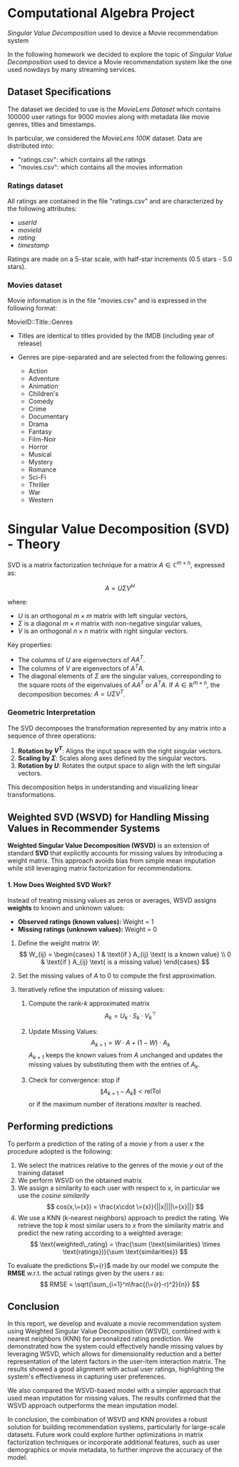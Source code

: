 # Computational Algebra Project

*Singular Value Decomposition* used to device a Movie recommendation system

In the following homework we decided to explore the topic of *Singular Value Decomposition* used to device a Movie recommendation system like the one used nowdays by many streaming services.

## Dataset Specifications
The dataset we decided to use is the *MovieLens Dataset* which contains 100000 user ratings for 9000 movies along with metadata like movie genres, titles and timestamps.

In particular, we considered the _MovieLens 100K_ dataset. Data are distributed into:
- "ratings.csv": which contains all the ratings
- "movies.csv": which contains all the movies information

### Ratings dataset
All ratings are contained in the file "ratings.csv" and are characterized by the following attributes: 
- *userId*
- *movieId*
- *rating*
- *timestamp*

Ratings are made on a 5-star scale, with half-star increments (0.5 stars - 5.0 stars).

### Movies dataset
Movie information is in the file "movies.csv" and is expressed in the following format: 

MovieID::Title::Genres

- Titles are identical to titles provided by the IMDB (including
year of release)
- Genres are pipe-separated and are selected from the following genres:

	* Action
	* Adventure
	* Animation
	* Children's
	* Comedy
	* Crime
	* Documentary
	* Drama
	* Fantasy
	* Film-Noir
	* Horror
	* Musical
	* Mystery
	* Romance
	* Sci-Fi
	* Thriller
	* War
	* Western

# Singular Value Decomposition (SVD) - Theory

SVD is a matrix factorization technique for a matrix $A \in \mathbb{C}^{m \times n}$, expressed as:

$$
A = U \Sigma V^H
$$

where:
- $U$ is an orthogonal $m \times m$ matrix with left singular vectors,
- $\Sigma$ is a diagonal $m \times n$ matrix with non-negative singular values,
- $V$ is an orthogonal $n \times n$ matrix with right singular vectors.

Key properties:
- The columns of $U$ are eigenvectors of $A A^T$.
- The columns of $V$ are eigenvectors of $A^T A$.
- The diagonal elements of $\Sigma$ are the singular values, corresponding to the square roots of the eigenvalues of $A A^T$ or $A^T A$.
If $A \in \mathbb{R}^{m \times n}$, the decomposition becomes: $A = U \Sigma V^T$.

### Geometric Interpretation

The SVD decomposes the transformation represented by any matrix into a sequence of three operations:
1. **Rotation by $V^T$**: Aligns the input space with the right singular vectors.
2. **Scaling by $\Sigma$**: Scales along axes defined by the singular vectors.
3. **Rotation by $U$**: Rotates the output space to align with the left singular vectors.

This decomposition helps in understanding and visualizing linear transformations.

## Weighted SVD (WSVD) for Handling Missing Values in Recommender Systems

**Weighted Singular Value Decomposition (WSVD)** is an extension of standard **SVD** that explicitly accounts for missing values by introducing a weight matrix. This approach avoids bias from simple mean imputation while still leveraging matrix factorization for recommendations.

#### **1. How Does Weighted SVD Work?**
Instead of treating missing values as zeros or averages, WSVD assigns **weights** to known and unknown values:

- **Observed ratings (known values):** Weight = 1  
- **Missing ratings (unknown values):** Weight = 0

1. Define the weight matrix $W$:  
   $$
   W_{ij} = 
   \begin{cases} 
   1 & \text{if } A_{ij} \text{ is a known value}  \\
   0 & \text{if } A_{ij} \text{ is a missing value}
   \end{cases}
   $$

2. Set the missing values of $A$ to 0 to compute the first approximation.

3. Iteratively refine the imputation of missing values:

   1. Compute the rank-$k$ approximated matrix  
    $$
      A_k = U_k \cdot S_k \cdot V_k^\top
      $$

   2. Update Missing Values:  
      $$
      A_{k+1} = W \cdot A + (1 - W) \cdot A_k
      $$
      $A_{k+1}$ keeps the known values from $A$ unchanged and updates the missing values by substituting them with the entries of $A_k$.

   3. Check for convergence: stop if $$\| A_{k+1} - A_k \| < \text{relTol}$$ or if the maximum number of iterations $maxIter$ is reached.
## Performing predictions
To perform a prediction of the rating of a movie $y$ from a user $x$ the procedure adopted is the following:
1. We select the matrices relative to the genres of the movie $y$ out of the training dataset
2. We perform WSVD on the obtained matrix
3. We assign a similarity to each user with respect to $x$, in particular we use the *cosine similarity*
$$
cos(x,\={x}) = \frac{x\cdot \={x}}{||x||||\={x}||}
$$ 
4. We use a KNN (k-nearest neighbors) approach to predict the rating. We retrieve the top $k$ most similar users to $x$ from the similarity matrix and predict the new rating according to a weighted average:
$$
\text{weighted\_rating} = \frac{\sum (\text{similarities} \times \text{ratings})}{\sum \text{similarities}}
$$


To evaluate the predictions $\={r}$ made by our model we compute the **RMSE** w.r.t. the actual ratings given by the users $r$ as:
$$
RMSE = \sqrt{\sum_{i=1}^n\frac{(\={r}-r)^2}{n}}
$$

## Conclusion
In this report, we develop and evaluate a movie recommendation system using Weighted Singular Value Decomposition (WSVD), combined with k nearest neighbors (KNN) for personalized rating prediction. We demonstrated how the system could effectively handle missing values by leveraging WSVD, which allows for dimensionality reduction and a better representation of the latent factors in the user-item interaction matrix.
The results showed a good alignment with actual user ratings, highlighting the system's effectiveness in capturing user preferences. 

We also compared the WSVD-based model with a simpler approach that used mean imputation for missing values. The results confirmed that the WSVD approach outperforms the mean imputation model. 

In conclusion, the combination of WSVD and KNN provides a robust solution for building recommendation systems, particularly for large-scale datasets. Future work could explore further optimizations in matrix factorization techniques or incorporate additional features, such as user demographics or movie metadata, to further improve the accuracy of the model.
